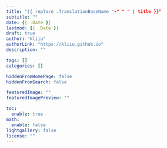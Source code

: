```yaml
---
title: "{{ replace .TranslationBaseName "-" " " | title }}"
subtitle: ""
date: {{ .Date }}
lastmod: {{ .Date }}
draft: true
author: "kliiu"
authorLink: "https://kliiu.github.io"
description: ""

tags: []
categories: []

hiddenFromHomePage: false
hiddenFromSearch: false

featuredImage: ""
featuredImagePreview: ""

toc:
  enable: true
math:
  enable: false
lightgallery: false
license: ""
---
```


<!--more-->
